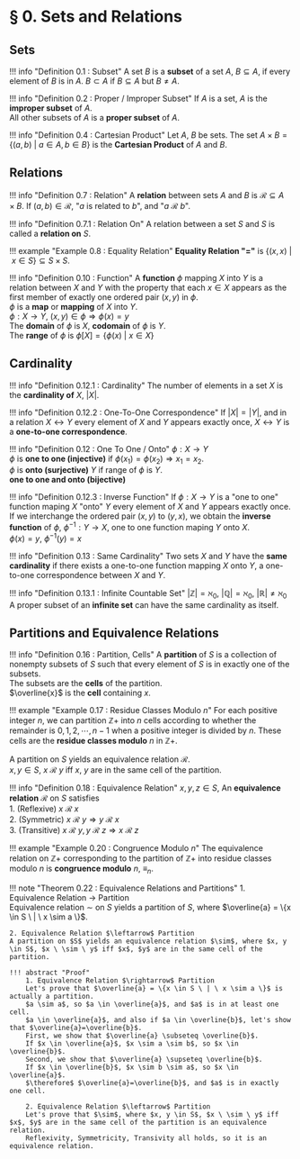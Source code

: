 # § 0. Sets and Relations

## Sets

!!! info "Definition 0.1 : Subset"
    A set $B$ is a **subset** of a set $A$, $B \subseteq A$, if every element of $B$ is in $A$.
    $B \subset A$ if $B \subseteq A$ but $B \ne A$.

!!! info "Definition 0.2 : Proper / Improper Subset"
    If $A$ is a set, $A$ is the **improper subset** of $A$.  
    All other subsets of $A$ is a **proper subset** of $A$.

!!! info "Definition 0.4 : Cartesian Product"
    Let $A$, $B$ be sets.
    The set $A \times B = \{(a, b) \ | \ a \in A, b \in B \}$ is the **Cartesian Product** of $A$ and $B$.


## Relations

!!! info "Definition 0.7 : Relation"
    A **relation** between sets $A$ and $B$ is $\mathscr{R} \subseteq A \times B$.
    If $(a, b) \in \mathscr{R}$, "$a$ is related to $b$", and "$a \ \mathscr{R} \ b$".

!!! info "Definition 0.7.1 : Relation On"
    A relation between a set $S$ and $S$ is called a **relation on** $S$.

!!! example "Example 0.8 : Equality Relation"
    **Equality Relation "="** is $\{(x, x) \ | \ x \in S \} \subseteq S \times S$.

!!! info "Definition 0.10 : Function"
    A **function** $\phi$ mapping $X$ into $Y$ is a relation between $X$ and $Y$ with the property that each $x \in X$ appears as the first member of exactly one ordered pair $(x, y)$ in $\phi$.  
    $\phi$ is a **map** or **mapping** of $X$ into $Y$.  
    $\phi : X \rightarrow Y$, $(x, y) \in \phi \Rightarrow \phi(x)=y$  
    The **domain** of $\phi$ is $X$, **codomain** of $\phi$ is $Y$.  
    The **range** of $\phi$ is $\phi[X] = \{ \phi(x) \ | \ x \in X \}$


## Cardinality

!!! info "Definition 0.12.1 : Cardinality"
    The number of elements in a set $X$ is the **cardinality of** $X$, $|X|$.

!!! info "Definition 0.12.2 : One-To-One Correspondence"
    If $|X|=|Y|$, and in a relation $X \leftrightarrow Y$ every element of $X$ and $Y$ appears exactly once, $X \leftrightarrow Y$ is a **one-to-one correspondence**.

!!! info "Definition 0.12 : One To One / Onto"
    $\phi : X \rightarrow Y$  
    $\phi$ is **one to one (injective)** if $\phi(x_1)=\phi(x_2) \Rightarrow x_1=x_2$.  
    $\phi$ is **onto (surjective)** $Y$ if range of $\phi$ is $Y$.  
    **one to one and onto (bijective)**

!!! info "Definition 0.12.3 : Inverse Function"
    If $\phi : X \rightarrow Y$ is a "one to one" function maping $X$ "onto" $Y$ every element of $X$ and $Y$ appears exactly once.  
    If we interchange the ordered pair $(x, y)$ to $(y, x)$, we obtain the **inverse function** of $\phi$, $\phi^{-1} : Y \rightarrow X$, one to one function maping $Y$ onto $X$.  
    $\phi(x)=y$, $\phi^{-1}(y)=x$

!!! info "Definition 0.13 : Same Cardinality"
    Two sets $X$ and $Y$ have the **same cardinality** if there exists a one-to-one function mapping $X$ onto $Y$, a one-to-one correspondence between $X$ and $Y$.

!!! info "Definition 0.13.1 : Infinite Countable Set"
    $| \mathbb{Z} | =\aleph_0$, $| \mathbb{Q} | =\aleph_0$, $| \mathbb{R} | \ne \aleph_0$    
    A proper subset of an **infinite set** can have the same cardinality as itself.


## Partitions and Equivalence Relations

!!! info "Definition 0.16 : Partition, Cells"
    A **partition** of $S$ is a collection of nonempty subsets of $S$ such that every element of $S$ is in exactly one of the subsets.  
    The subsets are the **cells** of the partition.  
    $\overline{x}$ is the **cell** containing $x$.

!!! example "Example 0.17 : Residue Classes Modulo $n$"
    For each positive integer $n$, we can partition $\mathbb{Z}+$ into $n$ cells according to whether the remainder is $0, 1, 2, \cdots , n−1$ when a positive integer is divided by $n$.
    These cells are the **residue classes modulo** $n$ in $\mathbb{Z}+$.

A partition on $S$ yields an equivalence relation $\mathscr{R}$.  
$x, y \in S$, $x \ \mathscr{R} \ y$ iff $x$, $y$ are in the same cell of the partition.

!!! info "Definition 0.18 : Equivalence Relation"
    $x, y, z \in S$, An **equivalence relation** $\mathscr{R}$ on $S$ satisfies  
    1. (Reflexive) $x \ \mathscr{R} \ x$  
    2. (Symmetric) $x \ \mathscr{R} \ y \Rightarrow y \ \mathscr{R} \ x$  
    3. (Transitive) $x \ \mathscr{R} \ y, y \ \mathscr{R} \ z \Rightarrow x \ \mathscr{R} \ z$  

!!! example "Example 0.20 : Congruence Modulo $n$"
    The equivalence relation on $\mathbb{Z}+$ corresponding to the partition of $\mathbb{Z}+$ into residue classes modulo $n$ is **congruence modulo** $n$, $\equiv_n$.

!!! note "Theorem 0.22 : Equivalence Relations and Partitions"
    1. Equivalence Relation $\rightarrow$ Partition  
    Equivalence relation $\sim$ on $S$ yields a partition of $S$, where $\overline{a} = \{x \in S \ | \ x \sim a \}$.  

    2. Equivalence Relation $\leftarrow$ Partition  
    A partition on $S$ yields an equivalence relation $\sim$, where $x, y \in S$, $x \ \sim \ y$ iff $x$, $y$ are in the same cell of the partition.

    !!! abstract "Proof"
        1. Equivalence Relation $\rightarrow$ Partition  
        Let's prove that $\overline{a} = \{x \in S \ | \ x \sim a \}$ is actually a partition.  
        $a \sim a$, so $a \in \overline{a}$, and $a$ is in at least one cell.  
        $a \in \overline{a}$, and also if $a \in \overline{b}$, let's show that $\overline{a}=\overline{b}$.
        First, we show that $\overline{a} \subseteq \overline{b}$.
        If $x \in \overline{a}$, $x \sim a \sim b$, so $x \in \overline{b}$.
        Second, we show that $\overline{a} \supseteq \overline{b}$.
        If $x \in \overline{b}$, $x \sim b \sim a$, so $x \in \overline{a}$.
        $\therefore$ $\overline{a}=\overline{b}$, and $a$ is in exactly one cell.

        2. Equivalence Relation $\leftarrow$ Partition  
        Let's prove that $\sim$, where $x, y \in S$, $x \ \sim \ y$ iff $x$, $y$ are in the same cell of the partition is an equivalence relation.  
        Reflexivity, Symmetricity, Transivity all holds, so it is an equivalence relation.
